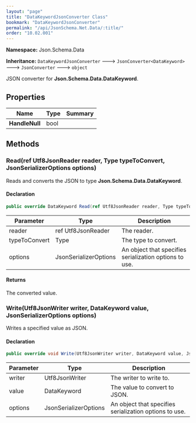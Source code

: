 ```yaml
---
layout: "page"
title: "DataKeywordJsonConverter Class"
bookmark: "DataKeywordJsonConverter"
permalink: "/api/JsonSchema.Net.Data/:title/"
order: "10.02.001"
---
```

**Namespace:** Json.Schema.Data

**Inheritance:**
`DataKeywordJsonConverter`
 🡒 
`JsonConverter<DataKeyword>`
 🡒 
`JsonConverter`
 🡒 
`object`

JSON converter for **Json.Schema.Data.DataKeyword**.

## Properties

| Name | Type | Summary |
|---|---|---|
| **HandleNull** | bool |  |

## Methods

### Read(ref Utf8JsonReader reader, Type typeToConvert, JsonSerializerOptions options)

Reads and converts the JSON to type **Json.Schema.Data.DataKeyword**.

#### Declaration

```c#
public override DataKeyword Read(ref Utf8JsonReader reader, Type typeToConvert, JsonSerializerOptions options)
```

| Parameter | Type | Description |
|---|---|---|
| reader | ref Utf8JsonReader | The reader. |
| typeToConvert | Type | The type to convert. |
| options | JsonSerializerOptions | An object that specifies serialization options to use. |


#### Returns

The converted value.

### Write(Utf8JsonWriter writer, DataKeyword value, JsonSerializerOptions options)

Writes a specified value as JSON.

#### Declaration

```c#
public override void Write(Utf8JsonWriter writer, DataKeyword value, JsonSerializerOptions options)
```

| Parameter | Type | Description |
|---|---|---|
| writer | Utf8JsonWriter | The writer to write to. |
| value | DataKeyword | The value to convert to JSON. |
| options | JsonSerializerOptions | An object that specifies serialization options to use. |


